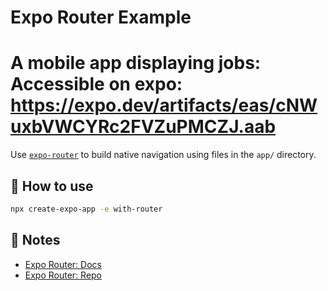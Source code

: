 # Expo Router Example
# A mobile app displaying jobs: Accessible on expo: https://expo.dev/artifacts/eas/cNWuxbVWCYRc2FVZuPMCZJ.aab

Use [`expo-router`](https://expo.github.io/router) to build native navigation using files in the `app/` directory.

## 🚀 How to use

```sh
npx create-expo-app -e with-router
```

## 📝 Notes

- [Expo Router: Docs](https://expo.github.io/router)
- [Expo Router: Repo](https://github.com/expo/router)
